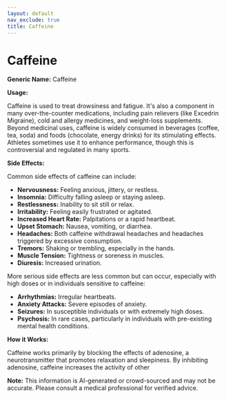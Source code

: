 ```yaml
---
layout: default
nav_exclude: true
title: Caffeine
---
```


# Caffeine

**Generic Name:** Caffeine

**Usage:**

Caffeine is used to treat drowsiness and fatigue.  It's also a component in many over-the-counter medications, including pain relievers (like Excedrin Migraine), cold and allergy medicines, and weight-loss supplements.  Beyond medicinal uses, caffeine is widely consumed in beverages (coffee, tea, soda) and foods (chocolate, energy drinks) for its stimulating effects.  Athletes sometimes use it to enhance performance, though this is controversial and regulated in many sports.

**Side Effects:**

Common side effects of caffeine can include:

* **Nervousness:** Feeling anxious, jittery, or restless.
* **Insomnia:** Difficulty falling asleep or staying asleep.
* **Restlessness:** Inability to sit still or relax.
* **Irritability:** Feeling easily frustrated or agitated.
* **Increased Heart Rate:** Palpitations or a rapid heartbeat.
* **Upset Stomach:** Nausea, vomiting, or diarrhea.
* **Headaches:**  Both caffeine withdrawal headaches and headaches triggered by excessive consumption.
* **Tremors:** Shaking or trembling, especially in the hands.
* **Muscle Tension:**  Tightness or soreness in muscles.
* **Diuresis:** Increased urination.


More serious side effects are less common but can occur, especially with high doses or in individuals sensitive to caffeine:

* **Arrhythmias:** Irregular heartbeats.
* **Anxiety Attacks:** Severe episodes of anxiety.
* **Seizures:**  In susceptible individuals or with extremely high doses.
* **Psychosis:** In rare cases, particularly in individuals with pre-existing mental health conditions.


**How it Works:**

Caffeine works primarily by blocking the effects of adenosine, a neurotransmitter that promotes relaxation and sleepiness. By inhibiting adenosine, caffeine increases the activity of other

**Note:** This information is AI-generated or crowd-sourced and may not be accurate. Please consult a medical professional for verified advice.